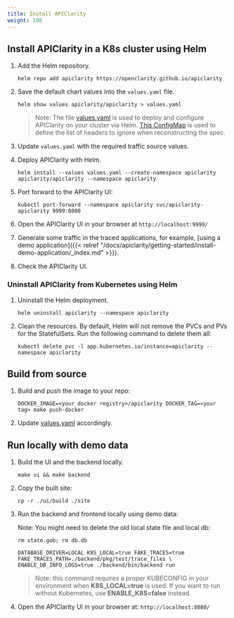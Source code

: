 ```yaml
---
title: Install APIClarity
weight: 100
---
```


<!-- FIXME Prerequisites (Istio) -->

## Install APIClarity in a K8s cluster using Helm

1. Add the Helm repository.

   ```shell
   helm repo add apiclarity https://openclarity.github.io/apiclarity
   ```

1. Save the default chart values into the `values.yaml` file.

    ```shell
    helm show values apiclarity/apiclarity > values.yaml
    ```

    > Note: The file [values.yaml](https://github.com/openclarity/apiclarity/blob/master/charts/apiclarity/values.yaml) is used to deploy and configure APIClarity on your cluster via Helm. [This ConfigMap](https://github.com/openclarity/apiclarity/blob/master/charts/apiclarity/templates/configmap.yaml) is used to define the list of headers to ignore when reconstructing the spec.

1. Update `values.yaml` with the required traffic source values.
1. Deploy APIClarity with Helm.

   ```shell
   helm install --values values.yaml --create-namespace apiclarity apiclarity/apiclarity --namespace apiclarity
   ```

1. Port forward to the APIClarity UI:

   ```shell
   kubectl port-forward --namespace apiclarity svc/apiclarity-apiclarity 9999:8080
   ```

1. Open the APIClarity UI in your browser at `http://localhost:9999/`
1. Generate some traffic in the traced applications, for example, [using a demo application]({{< relref "/docs/apiclarity/getting-started/install-demo-application/_index.md" >}}).
1. Check the APIClarity UI.

### Uninstall APIClarity from Kubernetes using Helm

1. Uninstall the Helm deployment.

   ```shell
   helm uninstall apiclarity --namespace apiclarity
   ```

1. Clean the resources. By default, Helm will not remove the PVCs and PVs for the StatefulSets. Run the following command to delete them all:

    ```shell
    kubectl delete pvc -l app.kubernetes.io/instance=apiclarity --namespace apiclarity
    ```

## Build from source

1. Build and push the image to your repo:

    ```shell
    DOCKER_IMAGE=<your docker registry>/apiclarity DOCKER_TAG=<your tag> make push-docker
    ```

1. Update [values.yaml](https://github.com/openclarity/apiclarity/blob/master/charts/apiclarity/values.yaml) accordingly.

## Run locally with demo data

1. Build the UI and the backend locally.

   ```shell
   make ui && make backend
   ```

1. Copy the built site:

   ```shell
   cp -r ./ui/build ./site
   ```

1. Run the backend and frontend locally using demo data:

   Note: You might need to delete the old local state file and local db:

   ```shell
   rm state.gob; rm db.db
   ```

   ```shell
   DATABASE_DRIVER=LOCAL K8S_LOCAL=true FAKE_TRACES=true FAKE_TRACES_PATH=./backend/pkg/test/trace_files \
   ENABLE_DB_INFO_LOGS=true ./backend/bin/backend run
   ```

   > Note: this command requires a proper KUBECONFIG in your environment when __K8S_LOCAL=true__ is used. If you want to run without Kubernetes, use __ENABLE_K8S=false__ instead.

1. Open the APIClarity UI in your browser at: `http://localhost:8080/`
